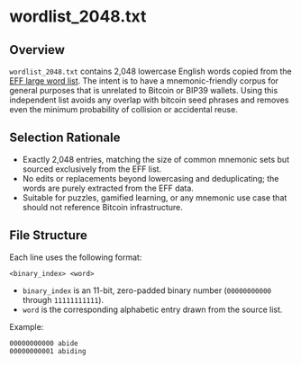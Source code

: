 # wordlist_2048.txt

## Overview
`wordlist_2048.txt` contains 2,048 lowercase English words copied from the [EFF large word list](https://www.eff.org/files/2016/07/18/eff_large_wordlist.txt). The intent is to have a mnemonic-friendly corpus for general purposes that is unrelated to Bitcoin or BIP39 wallets. Using this independent list avoids any overlap with bitcoin seed phrases and removes even the minimum probability of collision or accidental reuse.

## Selection Rationale
- Exactly 2,048 entries, matching the size of common mnemonic sets but sourced exclusively from the EFF list.
- No edits or replacements beyond lowercasing and deduplicating; the words are purely extracted from the EFF data.
- Suitable for puzzles, gamified learning, or any mnemonic use case that should not reference Bitcoin infrastructure.

## File Structure
Each line uses the following format:

```
<binary_index> <word>
```

- `binary_index` is an 11-bit, zero-padded binary number (`00000000000` through `11111111111`).
- `word` is the corresponding alphabetic entry drawn from the source list.

Example:

```
00000000000 abide
00000000001 abiding
```

